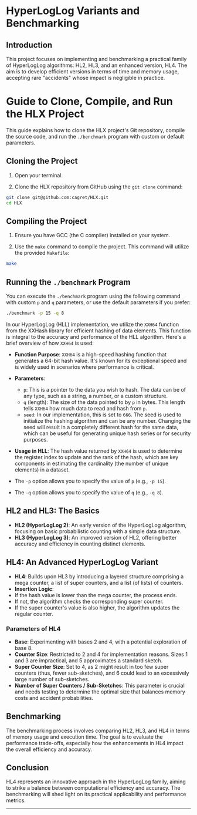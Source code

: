 
# HyperLogLog Variants and Benchmarking

## Introduction
This project focuses on implementing and benchmarking a practical family of HyperLogLog algorithms: HL2, HL3, and an enhanced version, HL4. The aim is to develop efficient versions in terms of time and memory usage, accepting rare "accidents" whose impact is negligible in practice.


# Guide to Clone, Compile, and Run the HLX Project

This guide explains how to clone the HLX project's Git repository, compile the source code, and run the `./benchmark` program with custom or default parameters.

## Cloning the Project

1. Open your terminal.

2. Clone the HLX repository from GitHub using the `git clone` command:
```bash
git clone git@github.com:cagret/HLX.git
cd HLX
```

## Compiling the Project

1. Ensure you have GCC (the C compiler) installed on your system.

2. Use the `make` command to compile the project. This command will utilize the provided `Makefile`:

```bash
make
```


## Running the `./benchmark` Program

You can execute the `./benchmark` program using the following command with custom `p` and `q` parameters, or use the default parameters if you prefer:

```bash
./benchmark -p 15 -q 8
```

In our HyperLogLog (HLL) implementation, we utilize the `XXH64` function from the XXHash library for efficient hashing of data elements. This function is integral to the accuracy and performance of the HLL algorithm. Here's a brief overview of how `XXH64` is used:

- **Function Purpose**: `XXH64` is a high-speed hashing function that generates a 64-bit hash value. It's known for its exceptional speed and is widely used in scenarios where performance is critical.

- **Parameters**:
  - `p`: This is a pointer to the data you wish to hash. The data can be of any type, such as a string, a number, or a custom structure.
  - `q` (length): The size of the data pointed to by `p` in bytes. This length tells `XXH64` how much data to read and hash from `p`.
  - `seed`: In our implementation, this is set to `666`. The seed is used to initialize the hashing algorithm and can be any number. Changing the seed will result in a completely different hash for the same data, which can be useful for generating unique hash series or for security purposes.

- **Usage in HLL**: The hash value returned by `XXH64` is used to determine the register index to update and the rank of the hash, which are key components in estimating the cardinality (the number of unique elements) in a dataset.
- The `-p` option allows you to specify the value of `p` (e.g., `-p 15`).

- The `-q` option allows you to specify the value of `q` (e.g., `-q 8`).


## HL2 and HL3: The Basics
- **HL2 (HyperLogLog 2)**: An early version of the HyperLogLog algorithm, focusing on basic probabilistic counting with a simple data structure.
- **HL3 (HyperLogLog 3)**: An improved version of HL2, offering better accuracy and efficiency in counting distinct elements.

## HL4: An Advanced HyperLogLog Variant
- **HL4**: Builds upon HL3 by introducing a layered structure comprising a mega counter, a list of super counters, and a list (of lists) of counters.
- **Insertion Logic**: 
- If the hash value is lower than the mega counter, the process ends.
- If not, the algorithm checks the corresponding super counter.
- If the super counter's value is also higher, the algorithm updates the regular counter.

### Parameters of HL4
- **Base**: Experimenting with bases 2 and 4, with a potential exploration of base 8.
- **Counter Size**: Restricted to 2 and 4 for implementation reasons. Sizes 1 and 3 are impractical, and 5 approximates a standard sketch.
- **Super Counter Size**: Set to 4, as 2 might result in too few super counters (thus, fewer sub-sketches), and 6 could lead to an excessively large number of sub-sketches.
- **Number of Super Counters / Sub-Sketches**: This parameter is crucial and needs testing to determine the optimal size that balances memory costs and accident probabilities.

## Benchmarking
The benchmarking process involves comparing HL2, HL3, and HL4 in terms of memory usage and execution time. The goal is to evaluate the performance trade-offs, especially how the enhancements in HL4 impact the overall efficiency and accuracy.

## Conclusion
HL4 represents an innovative approach in the HyperLogLog family, aiming to strike a balance between computational efficiency and accuracy. The benchmarking will shed light on its practical applicability and performance metrics.

---


